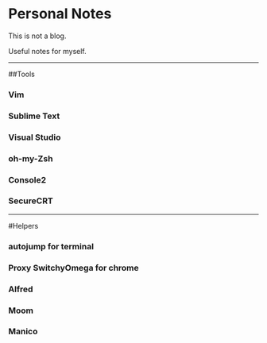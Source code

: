 Personal Notes
========
This is not a blog.

Useful notes for myself.

---

##Tools
### Vim

### Sublime Text

### Visual Studio

### oh-my-Zsh

### Console2

### SecureCRT




---

#Helpers
### autojump for terminal
### Proxy SwitchyOmega for chrome
### Alfred
### Moom
### Manico
